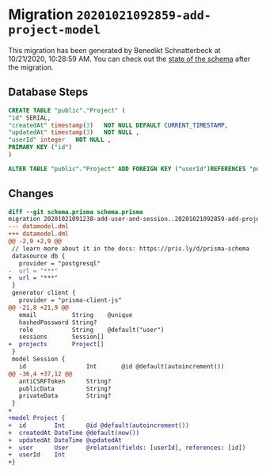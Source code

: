 # Migration `20201021092859-add-project-model`

This migration has been generated by Benedikt Schnatterbeck at 10/21/2020, 10:28:59 AM.
You can check out the [state of the schema](./schema.prisma) after the migration.

## Database Steps

```sql
CREATE TABLE "public"."Project" (
"id" SERIAL,
"createdAt" timestamp(3)   NOT NULL DEFAULT CURRENT_TIMESTAMP,
"updatedAt" timestamp(3)   NOT NULL ,
"userId" integer   NOT NULL ,
PRIMARY KEY ("id")
)

ALTER TABLE "public"."Project" ADD FOREIGN KEY ("userId")REFERENCES "public"."User"("id") ON DELETE CASCADE ON UPDATE CASCADE
```

## Changes

```diff
diff --git schema.prisma schema.prisma
migration 20201021091238-add-user-and-session..20201021092859-add-project-model
--- datamodel.dml
+++ datamodel.dml
@@ -2,9 +2,9 @@
 // learn more about it in the docs: https://pris.ly/d/prisma-schema
 datasource db {
   provider = "postgresql"
-  url = "***"
+  url = "***"
 }
 generator client {
   provider = "prisma-client-js"
@@ -21,8 +21,9 @@
   email          String    @unique
   hashedPassword String?
   role           String    @default("user")
   sessions       Session[]
+  projects       Project[]
 }
 model Session {
   id                 Int       @id @default(autoincrement())
@@ -36,4 +37,12 @@
   antiCSRFToken      String?
   publicData         String?
   privateData        String?
 }
+
+model Project {
+  id        Int      @id @default(autoincrement())
+  createdAt DateTime @default(now())
+  updatedAt DateTime @updatedAt
+  user      User     @relation(fields: [userId], references: [id])
+  userId    Int
+}
```


